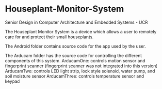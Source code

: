 # Houseplant-Monitor-System
Senior Design in Computer Architecture and Embedded Systems - UCR 

The Houseplant Monitor System is a device which allows a user to remotely care for and protect their small houseplants.

The Android folder contains source code for the app used by the user. 

The Arducam folder has the source code for controlling the different components of this system. 
  ArducamOne: controls motion sensor and fingerprint scanner (fingerprint scanner was not integrated into this version)
  ArducamTwo: controls LED light strip, lock style solenoid, water pump, and soil moisture sensor 
  ArducamThree: controls temperature sensor and keypad 
